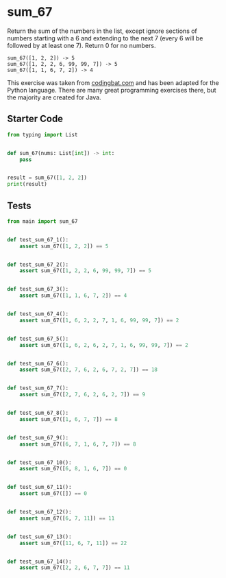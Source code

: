 # sum_67





Return the sum of the numbers in the list, except ignore sections of numbers starting with a 6 and extending to the next 7 (every 6 will be followed by at least one 7). Return 0 for no numbers.

```
sum_67([1, 2, 2]) -> 5
sum_67([1, 2, 2, 6, 99, 99, 7]) -> 5
sum_67([1, 1, 6, 7, 2]) -> 4
```

This exercise was taken from [codingbat.com](https://codingbat.com/prob/p111327) and has been adapted for the Python language. There are many great programming exercises there, but the majority are created for Java.

## Starter Code
```python
from typing import List


def sum_67(nums: List[int]) -> int:
    pass


result = sum_67([1, 2, 2])
print(result)
```

## Tests
```python
from main import sum_67


def test_sum_67_1():
    assert sum_67([1, 2, 2]) == 5


def test_sum_67_2():
    assert sum_67([1, 2, 2, 6, 99, 99, 7]) == 5


def test_sum_67_3():
    assert sum_67([1, 1, 6, 7, 2]) == 4


def test_sum_67_4():
    assert sum_67([1, 6, 2, 2, 7, 1, 6, 99, 99, 7]) == 2


def test_sum_67_5():
    assert sum_67([1, 6, 2, 6, 2, 7, 1, 6, 99, 99, 7]) == 2


def test_sum_67_6():
    assert sum_67([2, 7, 6, 2, 6, 7, 2, 7]) == 18


def test_sum_67_7():
    assert sum_67([2, 7, 6, 2, 6, 2, 7]) == 9


def test_sum_67_8():
    assert sum_67([1, 6, 7, 7]) == 8


def test_sum_67_9():
    assert sum_67([6, 7, 1, 6, 7, 7]) == 8


def test_sum_67_10():
    assert sum_67([6, 8, 1, 6, 7]) == 0


def test_sum_67_11():
    assert sum_67([]) == 0


def test_sum_67_12():
    assert sum_67([6, 7, 11]) == 11


def test_sum_67_13():
    assert sum_67([11, 6, 7, 11]) == 22


def test_sum_67_14():
    assert sum_67([2, 2, 6, 7, 7]) == 11
```
